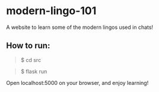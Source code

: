 # modern-lingo-101
A website to learn some of the modern lingos used in chats!

## How to run:
> $ cd src

> $ flask run

Open localhost:5000 on your browser, and enjoy learning!
